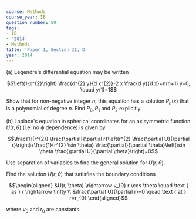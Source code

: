 ```yaml
---
course: Methods
course_year: IB
question_number: 50
tags:
- IB
- '2014'
- Methods
title: 'Paper 1, Section II, D '
year: 2014
---
```




(a) Legendre's differential equation may be written

$$\left(1-x^{2}\right) \frac{d^{2} y}{d x^{2}}-2 x \frac{d y}{d x}+n(n+1) y=0, \quad y(1)=1$$

Show that for non-negative integer $n$, this equation has a solution $P_{n}(x)$ that is a polynomial of degree $n$. Find $P_{0}, P_{1}$ and $P_{2}$ explicitly.

(b) Laplace's equation in spherical coordinates for an axisymmetric function $U(r, \theta)$ (i.e. no $\phi$ dependence) is given by

$$\frac{1}{r^{2}} \frac{\partial}{\partial r}\left(r^{2} \frac{\partial U}{\partial r}\right)+\frac{1}{r^{2} \sin \theta} \frac{\partial}{\partial \theta}\left(\sin \theta \frac{\partial U}{\partial \theta}\right)=0$$

Use separation of variables to find the general solution for $U(r, \theta)$.

Find the solution $U(r, \theta)$ that satisfies the boundary conditions

$$\begin{aligned}
&U(r, \theta) \rightarrow v_{0} r \cos \theta \quad \text { as } r \rightarrow \infty \\
&\frac{\partial U}{\partial r}=0 \quad \text { at } r=r_{0}
\end{aligned}$$

where $v_{0}$ and $r_{0}$ are constants.
